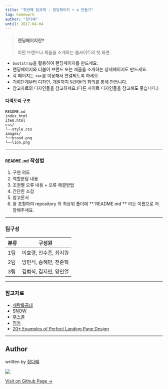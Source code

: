 ```yaml
---
title: "첫번째 팀과제 : 랜딩페이지 + a 만들기"
tag: homework
author: "정다혜"
until: 2017-04-04
---
```


>#### 랜딩페이지란?
>어떤 브랜드나 제품을 소개하는 웹사이트의 첫 화면.

- `bootstrap`을 활용하여 랜딩페이지를 만드세요.
- 랜딩페이지와 더불어 브랜드 또는 제품을 소개하는 상세페이지도 만드세요.
- 각 페이지는 `<a>`를 이용해서 연결되도록 하세요.
- 기획단계부터 디자인, 개발까지 팀원들의 회의를 통해 만듭니다.
- 참고자료의 디자인들을 참고하세요.(다른 사이트 디자인들을 참고해도 좋습니다.)

#### 디렉토리 구조

```
README.md
index.html
item.html
css/
└──style.css
images/
└──brand.png
└──lion.png
```

---

<div class="well well-sm">
  	<h3><code class="highlighter-rouge">README.md</code> 작성법</h3>
  	<ol> 
	  <li>구현 의도</li>
	  <li>역할분담 내용</li>
      <li>조원별 오류 내용 + 오류 해결방법</li>
      <li>간단한 소감</li>
      <li>참고문서<li>
      을 포함하여 repository 의 최상위 폴더에 **`README.md`** 라는 이름으로 저장해주세요.
	</ol>
</div>

---

### 팀구성

| 	분류	| 구성원   |
| :----- | :-----------: |
| 1팀 | 이호령, 전수종, 최지원 |
| 2팀 | 방민석, 송혜민, 전준혁 |
| 3팀 | 김범식, 김지민, 양민열 |

---

### 참고자료

- [세탁특공대](http://www.washswat.com/)
- [SNOW](https://snow.me/)
- [후스콜](https://whoscall.com/ko-KR/download/)
- [짐카](https://zimcar.kr/)
- [20+ Examples of Perfect Landing Page Design](http://designmodo.com/landing-page-examples/2/)

---

## Author

written by [정다혜](https://dh00023.github.io).

![](https://avatars.githubusercontent.com/dh00023?v=2&s=100)

<a href="https://dh00023.github.io" target="_blank" class="btn btn-black"><i class="fa fa-github fa-lg"></i> Visit on Github Page &rarr;</a>
